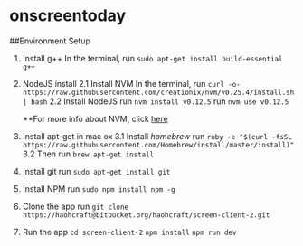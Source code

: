 # onscreentoday

##Environment Setup
1. Install g++
  In the terminal, run `sudo apt-get install build-essential g++`
  
2. NodeJS install
  2.1 Install NVM
    In the terminal, run `curl -o- https://raw.githubusercontent.com/creationix/nvm/v0.25.4/install.sh | bash`
  2.2 Install NodeJS
    run `nvm install v0.12.5`
    run `nvm use v0.12.5`
    
    **For more info about NVM, click [here](https://github.com/creationix/nvm)
3. Install apt-get in mac ox
  3.1 Install *homebrew*
    run `ruby -e "$(curl -fsSL https://raw.githubusercontent.com/Homebrew/install/master/install)"`
  3.2 Then run `brew apt-get install`
4. Install git
  run `sudo apt-get install git`
  
5. Install NPM
 run `sudo npm install npm -g`

6. Clone the app
  run `git clone https://haohcraft@bitbucket.org/haohcraft/screen-client-2.git`
7. Run the app
  `cd screen-client-2`
  `npm install`
  `npm run dev`

